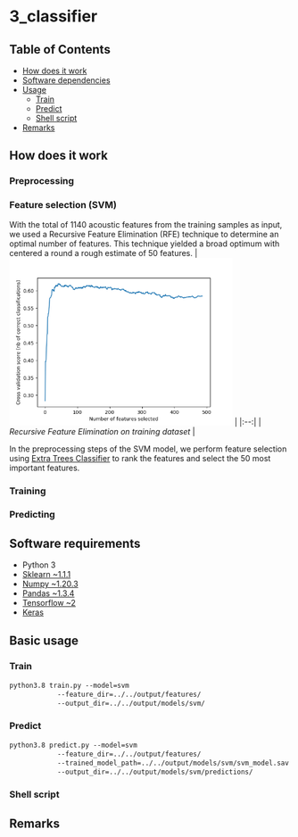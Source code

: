 # 3_classifier

## Table of Contents

- [How does it work](#how-does-it-work)
- [Software dependencies](#software-requirements)
- [Usage](#basic-usage)
    - [Train](#train)
    - [Predict](#predict)
    - [Shell script](#shell-script)
- [Remarks](#remarks)

## How does it work

### Preprocessing

### Feature selection (SVM)
With the total of 1140 acoustic features from the training samples as input, we used a Recursive Feature Elimination (RFE) technique to determine an optimal number of features. This technique yielded a broad optimum with centered a round a rough estimate of 50 features.
| <img src="../../output/results/RFE.png" width="400" /> | 
|:--:| 
| *Recursive Feature Elimination on training dataset* |

In the preprocessing steps of the SVM model, we perform feature selection using [Extra Trees Classifier](https://scikit-learn.org/stable/modules/generated/sklearn.ensemble.ExtraTreesClassifier.html) to rank the features and select the 50 most important features.


### Training


### Predicting



## Software requirements

- Python 3
- [Sklearn ~1.1.1](https://scikit-learn.org/)
- [Numpy ~1.20.3](https://numpy.org/)
- [Pandas ~1.3.4](https://pandas.pydata.org)
- [Tensorflow ~2](https://www.tensorflow.org)
- [Keras](https://keras.io/)


## Basic usage


### Train

```
python3.8 train.py --model=svm
            --feature_dir=../../output/features/
            --output_dir=../../output/models/svm/
```

### Predict

```
python3.8 predict.py --model=svm
            --feature_dir=../../output/features/
            --trained_model_path=../../output/models/svm/svm_model.sav
            --output_dir=../../output/models/svm/predictions/
```


### Shell script


## Remarks



